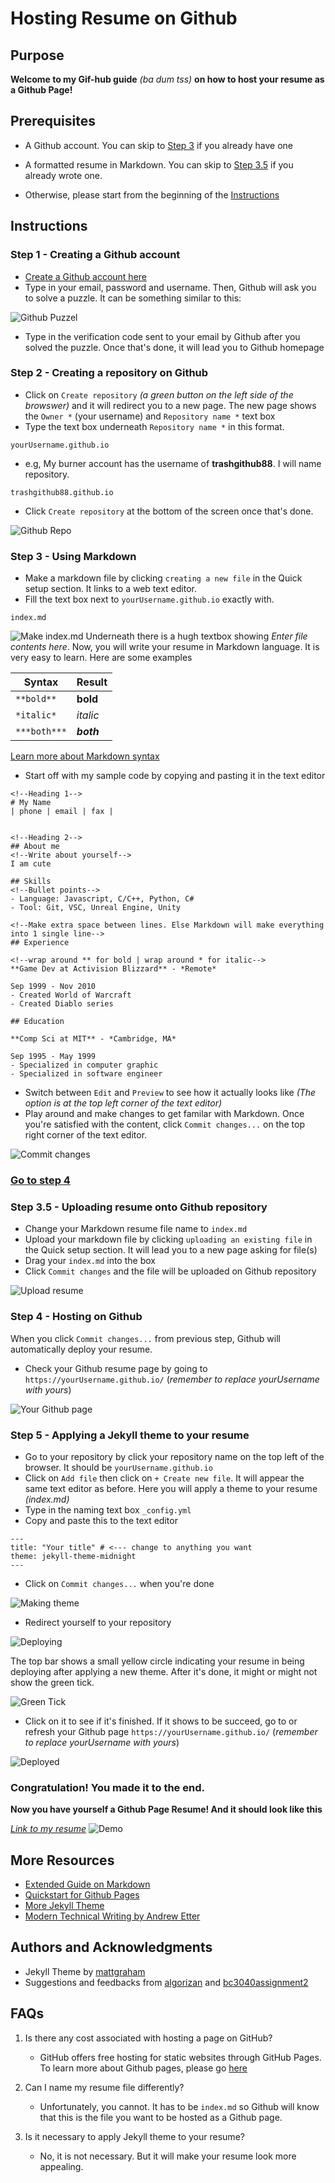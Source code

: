 # Hosting Resume on Github

## Purpose

**Welcome to my Gif-hub guide** *(ba dum tss)* **on how to host your resume as a Github Page!**

## Prerequisites
- A Github account. You can skip to [Step 3](#step-3---using-markdown) if you already have one
- A formatted resume in Markdown. You can skip to [Step 3.5](#step-3.5---uploading-resume-onto-github-repository) if you already wrote one.

- Otherwise, please start from the beginning of the [Instructions](#instructions)

## Instructions

### Step 1 - Creating a Github account
- [Create a Github account here](https://github.com/signup?ref_cta=Sign+up&ref_loc=header+logged+out&ref_page=%2F&source=header-home)
- Type in your email, password and username. Then, Github will ask you to solve a puzzle. It can be something similar to this:

![Github Puzzel](assets/githubpuzzel.gif)
- Type in the verification code sent to your email by Github after you solved the puzzle. Once that's done, it will lead you to Github homepage

### Step 2 - Creating a repository on Github
- Click on `Create repository` *(a green button on the left side of the browswer)* and it will redirect you to a new page. The new page shows the `Owner *` (your username) and `Repository name *` text box
- Type the text box underneath `Repository name *` in this format.
```
yourUsername.github.io
```
- e.g, My burner account has the username of **trashgithub88**. I will name repository.
```
trashgithub88.github.io
```
- Click `Create repository` at the bottom of the screen once that's done.

![Github Repo](assets/makerepo.gif)

### Step 3 - Using Markdown
- Make a markdown file by clicking `creating a new file` in the Quick setup section. It links to a web text editor.
- Fill the text box next to `yourUsername.github.io` exactly with.
```
index.md
```
![Make index.md](assets/makefilemd.gif)
Underneath there is a hugh textbox showing *Enter file contents here*. Now, you will write your resume in Markdown language. It is very easy to learn. Here are some examples

|Syntax|Result|
|------|------|
|`**bold**`|**bold**|
|`*italic*`|*italic*|
|`***both***`|***both***|

[Learn more about Markdown syntax](https://markdownguide.offshoot.io/basic-syntax/) 
- Start off with my sample code by copying and pasting it in the text editor
```
<!--Heading 1-->
# My Name
| phone | email | fax |


<!--Heading 2-->
## About me
<!--Write about yourself-->
I am cute

## Skills
<!--Bullet points-->
- Language: Javascript, C/C++, Python, C#
- Tool: Git, VSC, Unreal Engine, Unity

<!--Make extra space between lines. Else Markdown will make everything into 1 single line-->
## Experience

<!--wrap around ** for bold | wrap around * for italic-->
**Game Dev at Activision Blizzard** - *Remote* 

Sep 1999 - Nov 2010
- Created World of Warcraft
- Created Diablo series

## Education

**Comp Sci at MIT** - *Cambridge, MA*

Sep 1995 - May 1999
- Specialized in computer graphic
- Specialized in software engineer
```
- Switch between `Edit` and `Preview` to see how it actually looks like *(The option is at the top left corner of the text editor)*
- Play around and make changes to get familar with Markdown. Once you're satisfied with the content, click `Commit changes...` on the top right corner of the text editor.

![Commit changes](/assets/commitfilemd.gif)

### [Go to step 4](#step-4---hosting-on-github)

### Step 3.5 - Uploading resume onto Github repository
- Change your Markdown resume file name to `index.md`
- Upload your markdown file by clicking `uploading an existing file` in the Quick setup section. It will lead you to a new page asking for file(s)
- Drag your `index.md` into the box
- Click `Commit changes` and the file will be uploaded on Github repository

![Upload resume](assets/uploadmd.gif)

### Step 4 - Hosting on Github
When you click `Commit changes...` from previous step, Github will automatically deploy your resume. 
- Check your Github resume page by going to `https://yourUsername.github.io/` (*remember to replace yourUsername with yours*)

![Your Github page](/assets/githubpage.gif)

### Step 5 - Applying a Jekyll theme to your resume
- Go to your repository by click your repository name on the top left of the browser. It should be `yourUsername.github.io`
- Click on `Add file` then click on `+ Create new file`. It will appear the same text editor as before. Here you will apply a theme to your resume *(index.md)*
- Type in the naming text box `_config.yml`
- Copy and paste this to the text editor
```
---
title: "Your title" # <--- change to anything you want
theme: jekyll-theme-midnight
---
```

- Click on `Commit changes...` when you're done

![Making theme](assets/makeyml.gif)

- Redirect yourself to your repository

![Deploying](assets/deploying.png)

The top bar shows a small yellow circle indicating your resume in being deploying after applying a new theme. After it's done, it might or might not show the green tick. 

![Green Tick](assets/greentick.png)

- Click on it to see if it's finished. If it shows to be succeed, go to or refresh your Github page `https://yourUsername.github.io/` (*remember to replace yourUsername with yours*)

![Deployed](assets/builtdonewithshowcase.gif)

### Congratulation! You made it to the end. 
**Now you have yourself a Github Page Resume! And it should look like this**

*[Link to my resume](https://nateng98.github.io/)*
![Demo](assets/demo.gif)

## More Resources

- [Extended Guide on Markdown](https://github.github.com/gfm/)
- [Quickstart for Github Pages](https://docs.github.com/en/pages/quickstart)
- [More Jekyll Theme](http://jekyllthemes.org/)
- [Modern Technical Writing by Andrew Etter](https://www.amazon.ca/Modern-Technical-Writing-Introduction-Documentation-ebook/dp/B01A2QL9SS)

## Authors and Acknowledgments

- Jekyll Theme by [mattgraham](https://twitter.com/mattgraham)
- Suggestions and feedbacks from [algorizan](https://github.com/algorizan/algorizan.github.io) and [bc3040assignment2](https://github.com/bc3040assignment2/bc3040assignment2.github.io)

## FAQs

1. Is there any cost associated with hosting a page on GitHub?
    - GitHub offers free hosting for static websites through GitHub Pages. To learn more about Github pages, please go [here](https://docs.github.com/en/pages/getting-started-with-github-pages/about-github-pages) 

2. Can I name my resume file differently?
    - Unfortunately, you cannot. It has to be `index.md` so Github will know that this is the file you want to be hosted as a Github page.

3. Is it necessary to apply Jekyll theme to your resume?
    - No, it is not necessary. But it will make your resume look more appealing.